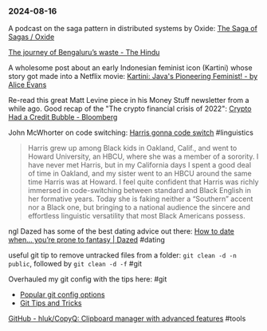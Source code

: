 ### 2024-08-16

A podcast on the saga pattern in distributed systems by Oxide: [The Saga of Sagas / Oxide](https://oxide.computer/podcasts/oxide-and-friends/2043273)

[The journey of Bengaluru’s waste - The Hindu](https://www.thehindu.com/news/cities/bangalore/the-journey-of-bengalurus-waste/article68525627.ece)

A wholesome post about an early Indonesian feminist icon (Kartini) whose story got made into a Netflix movie: [Kartini: Java's Pioneering Feminist! - by Alice Evans](https://www.ggd.world/p/kartini-javas-pioneering-feminist)

Re-read this great Matt Levine piece in his Money Stuff newsletter from a while ago. Good recap of the "The crypto financial crisis of 2022": [Crypto Had a Credit Bubble - Bloomberg](https://www.bloomberg.com/opinion/articles/2022-12-05/crypto-had-a-credit-bubble?utm_source=website&utm_medium=share&utm_campaign=copy)

John McWhorter on code switching: [Harris gonna code switch](https://messaging-custom-newsletters.nytimes.com/dynamic/render?campaign_id=229&emc=edit_jm_20240815&instance_id=131718&isViewInBrowser=true&nl=john-mcwhorter&paid_regi=1&regi_id=49089689&segment_id=175228&te=1&uri=nyt%3A%2F%2Fnewsletter%2F4bac64ae-70dd-5db5-bfe2-32abb39e8941&user_id=7aaabf0d71933f976c55b0f4b1bd9f88) #linguistics 
> Harris grew up among Black kids in Oakland, Calif., and went to Howard University, an HBCU, where she was a member of a sorority. I have never met Harris, but in my California days I spent a good deal of time in Oakland, and my sister went to an HBCU around the same time Harris was at Howard. I feel quite confident that Harris was richly immersed in code-switching between standard and Black English in her formative years. Today she is faking neither a “Southern” accent nor a Black one, but bringing to a national audience the sincere and effortless linguistic versatility that most Black Americans possess.

ngl Dazed has some of the best dating advice out there: [How to date when... you’re prone to fantasy | Dazed](https://www.dazeddigital.com/life-culture/article/64371/1/how-to-date-when-you-re-prone-to-fantasy-love-relationships) #dating

useful git tip to remove untracked files from a folder: `git clean -d -n public`, followed by `git clean -d -f` #git 

Overhauled my git config with the tips here: #git
* [Popular git config options](https://jvns.ca/blog/2024/02/16/popular-git-config-options/)
* [Git Tips and Tricks](https://blog.gitbutler.com/git-tips-and-tricks/)

[GitHub - hluk/CopyQ: Clipboard manager with advanced features](https://github.com/hluk/CopyQ/) #tools
